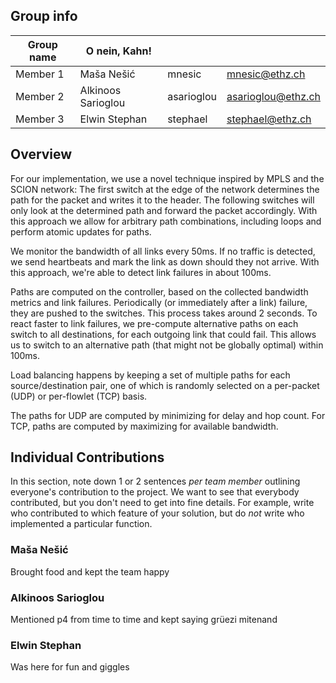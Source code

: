 ## Group info

| Group name | O nein, Kahn! |  |  |
| --- | --- | --- | --- |
| Member 1 | Maša Nešić | mnesic | mnesic@ethz.ch |
| Member 2 | Alkinoos Sarioglou | asarioglou | asarioglou@ethz.ch |
| Member 3 | Elwin Stephan | stephael | stephael@ethz.ch |

## Overview

For our implementation, we use a novel technique inspired by MPLS and the SCION network: The first switch at the edge of
the network determines the path for the packet and writes it to the header. The following switches will only look at the
determined path and forward the packet accordingly. With this approach we allow for arbitrary path combinations,
including loops and perform atomic updates for paths.

We monitor the bandwidth of all links every 50ms. If no traffic is detected, we send heartbeats and mark the link as
down should they not arrive. With this approach, we're able to detect link failures in about 100ms.

Paths are computed on the controller, based on the collected bandwidth metrics and link failures. Periodically (or
immediately after a link) failure, they are pushed to the switches. This process takes around 2 seconds. To react faster
to link failures, we pre-compute alternative paths on each switch to all destinations, for each outgoing link that could
fail. This allows us to switch to an alternative path (that might not be globally optimal) within 100ms.

Load balancing happens by keeping a set of multiple paths for each source/destination pair, one of which is randomly
selected on a per-packet (UDP) or per-flowlet (TCP) basis.

The paths for UDP are computed by minimizing for delay and hop count. For TCP, paths are computed by maximizing for
available bandwidth.

## Individual Contributions

In this section, note down 1 or 2 sentences *per team member* outlining everyone's contribution to the project. We want
to see that everybody contributed, but you don't need to get into fine details. For example, write who contributed to
which feature of your solution, but do *not* write who implemented a particular function.

### Maša Nešić

Brought food and kept the team happy

### Alkinoos Sarioglou

Mentioned p4 from time to time and kept saying grüezi mitenand

### Elwin Stephan

Was here for fun and giggles